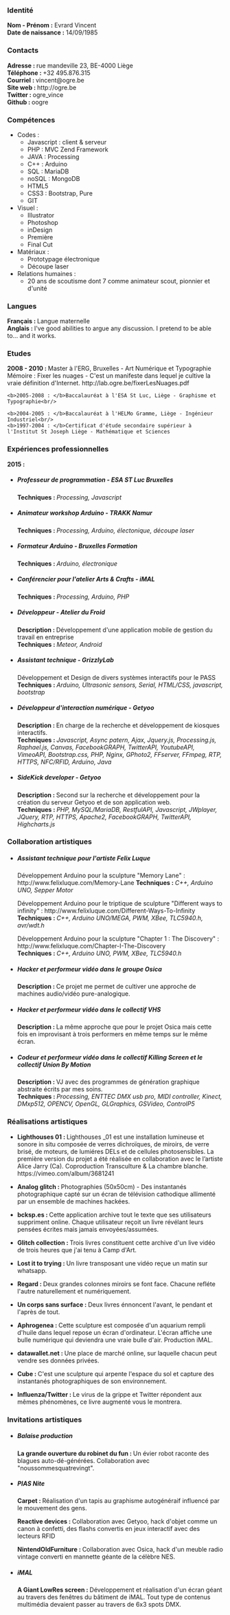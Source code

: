 <h3>Identité</h3>
<p>
	<b>Nom - Prénom :</b> Evrard Vincent<br/>
	<b>Date de naissance :</b> 14/09/1985
</p>
<h3>Contacts</h3>
<p>
	<b>Adresse : </b>rue mandeville 23, BE-4000 Liège<br/>
	<b>Téléphone : </b>+32 495.876.315<br/>
	<b>Courriel : </b>vincent@ogre.be<br/>
	<b>Site web : </b>http://ogre.be<br/>
	<b>Twitter : </b>ogre_vince<br/>
	<b>Github : </b>oogre
</p>
<h3>Compétences</h3>
<ul>
	<li>Codes :
		<ul>
			<li>Javascript : client & serveur</li>
			<li>PHP : MVC Zend Framework</li>
			<li>JAVA : Processing</li>
			<li>C++ : Arduino</li>
			<li>SQL : MariaDB</li>
			<li>noSQL : MongoDB</li>
			<li>HTML5</li>
			<li>CSS3 : Bootstrap, Pure</li>
			<li>GIT</li>
		</ul>
	</li>
	<li>Visuel :
		<ul>
			<li>Illustrator</li>
			<li>Photoshop</li>
			<li>inDesign</li>
			<li>Première</li>
			<li>Final Cut</li>
		</ul>
	</li>
	<li>Matériaux :
		<ul>
			<li>Prototypage électronique</li>
			<li>Découpe laser</li>
		</ul>
	</li>
	<li>Relations humaines : 
		<ul>
			<li>20 ans de scoutisme dont 7 comme animateur scout, pionnier et d'unité</li>
		</ul>
	</li>
</ul>

<h3>Langues</h3>
<p>
	<b>Français : </b>Langue maternelle<br/>
	<b>Anglais : </b>I've good abilities to argue any discussion. I pretend to be able to... and it works.
</p>
<h3>Etudes</h3>
<p>
	<b>2008 - 2010 : </b>Master à l'ERG, Bruxelles - Art Numérique et Typographie<br/>
		Mémoire : 
			Fixer les nuages - C'est un manifeste dans lequel je cultive la vraie définition d'Internet. 
			http://lab.ogre.be/fixerLesNuages.pdf<br/>
	
	<b>2005-2008 : </b>Baccalauréat à l'ESA St Luc, Liège - Graphisme et Typographie<br/>
	
	<b>2004-2005 : </b>Baccalauréat à l'HELMo Gramme, Liège - Ingénieur Industriel<br/>
	<b>1997-2004 : </b>Certificat d'étude secondaire supérieur à l'Institut St Joseph Liège - Mathématique et Sciences
</p>
<h3>Expériences professionnelles</h3>
<p>
	<b>2015 : </b>
		<ul>
			<li><h5>Professeur de programmation - ESA ST Luc Bruxelles</h5>
				<p>
					<b>Techniques : </b><i>Processing, Javascript</i>
				</p>
			</li>
			<li><h5>Animateur workshop Arduino - TRAKK Namur</h5>
				<p>
					<b>Techniques : </b><i>Processing, Arduino, électonique, découpe laser</i>
				</p>
			</li>
			<li><h5>Formateur Arduino - Bruxelles Formation</h5>
				<p>
					<b>Techniques : </b><i>Arduino, électronique</i>
				</p>
			</li>
			<li><h5>​Conférencier pour l'atelier Arts & Crafts - iMAL</h5>
				<p>
					<b>Techniques : </b><i>Processing, Arduino, PHP</i>
				</p>
			</li>
			<li><h5>Développeur - Atelier du Froid</h5>
				<p>
					<b>Description : </b>Développement d'une application mobile de gestion du travail en entreprise<br/>
					<b>Techniques : </b><i>Meteor, Android</i>
				</p>
			</li>
			<li><h5>Assistant technique - GrizzlyLab</h5>
				<p>
					Développement et Design de divers systèmes interactifs pour le PASS<br/>
					<b>Techniques : </b><i>Arduino, Ultrasonic sensors, Serial, HTML/CSS, javascript, bootstrap</i>
				</p>
			</li>
			<li><h5>Développeur d'interaction numérique - Getyoo</h5>
				<p>
					<b>Description : </b>En charge de la recherche et développement de kiosques interactifs.<br/>
					<b>Techniques : </b><i>Javascript, Async patern, Ajax, Jquery.js, Processing.js, Raphael.js, Canvas, FacebookGRAPH, TwitterAPI, YoutubeAPI, VimeoAPI, Bootstrap.css, PHP, Nginx, GPhoto2, FFserver, FFmpeg, RTP, HTTPS, NFC/RFID, Arduino, Java</i>
				</p>
			</li>
			<li><h5>SideKick developer - Getyoo</h5>
				<p>
					<b>Description : </b>Second sur la recherche et développement pour la ​création du serveur Getyoo et de son application web.<br/>
					<b>Techniques : </b><i>PHP, MySQL/MariaDB, RestfulAPI, Javascript, JWplayer, JQuery, RTP, HTTPS, Apache2, FacebookGRAPH, TwitterAPI, Highcharts.js</i>
				</p>
			</li>
		</ul>
</p>
<h3>Collaboration artistiques</h3>
<p>
	<ul>
		<li><h5>Assistant technique pour l'artiste Felix Luque</h5>
			<p>
				Développement Arduino pour la sculpture "Memory Lane" : http://www.felixluque.com/Memory-Lane
				<b>Techniques : </b><i>C++, Arduino UNO, Sepper Motor</i>
			</p>
			<p>
				Développement Arduino pour le triptique de sculpture "Different ways to infinity" : http://www.felixluque.com/Different-Ways-To-Infinity<br/>
				<b>Techniques : </b><i>C++, Arduino UNO/MEGA, PWM, XBee, TLC5940.h, avr/wdt.h</i>
			</p>
			<p>
				Développement Arduino pour la sculpture "Chapter 1 : The Discovery" : http://www.felixluque.com/Chapter-I-The-Discovery<br/>
				<b>Techniques : </b><i>C++, Arduino UNO, PWM, XBee, TLC5940.h</i>
			</p>
		</li>
		<li><h5>Hacker et performeur vidéo dans le groupe Osica</h5>
			<p>
				<b>Description : </b>Ce projet me permet de cultiver une approche de machines audio/vidéo pure-analogique. <br/>
			</p>
		</li>
		<li><h5>Hacker et performeur vidéo dans le collectif VHS</h5>
			<p>
				<b>Description : </b>La même approche que pour le projet Osica mais cette fois en improvisant à trois performers en même temps sur le même écran.<br/>
			</p>
		</li>
		<li><h5>Codeur et performeur vidéo dans le collectif Killing Screen et le collectif Union By Motion</h5>
			<p>
				<b>Description : </b>VJ avec des programmes de génération graphique abstraite écrits par mes soins.<br/>
				<b>Techniques : </b><i>Processing, ENTTEC DMX usb pro, MIDI controller, Kinect, DMxp512, OPENCV, OpenGL, GLGraphics, GSVideo, ControlP5</i>
			</p>
		</li>
	</ul>
</p>
<p>
	<h3>Réalisations artistiques</h3>
	<ul>
		<li>
			<p>
				<b>Lighthouses 01 : </b>Lighthouses _01 est une installation lumineuse et sonore in situ composée de verres dichroïques, de miroirs, de verre brisé, de moteurs, de lumiéres DELs et de cellules photosensibles. La première version du projet a été réalisée en collaboration avec le l’artiste Alice Jarry (Ca). Coproduction Transculture & La chambre blanche. https://vimeo.com/album/3681241
		</li>
		<li>
			<p>
				<b>Analog glitch : </b>Photographies (50x50cm) - Des instantanés photographique capté sur un écran de télévision cathodique allimenté par un ensemble de machines hackées.
			</p>
		</li>
		<li>
			<p>
				<b>bcksp.es : </b>Cette application archive tout le texte que ses utilisateurs suppriment online. Chaque utilisateur reçoit un livre révélant leurs pensées écrites mais jamais envoyées/assumées.
			</p>
		</li>
		<li>
			<p>
				<b>Glitch collection : </b>Trois livres constituent cette archive d'un live vidéo de trois heures que j'ai tenu à Camp d'Art.
			</p>
		</li>
		<li>
			<p>
				<b>Lost it to trying : </b>Un livre transposant une vidéo reçue un matin sur whatsapp.
			</p>
		</li>
		<li>
			<p>
				<b>Regard : </b>Deux grandes colonnes miroirs se font face. Chacune refléte l'autre naturellement et numériquement.
			</p>
		</li>
		<li>
			<p>
				<b>Un corps sans surface : </b>Deux livres énnoncent l'avant, le pendant et l'après de tout.
			</p>
		</li>
		<li>
			<p>
				<b>Aphrogenea : </b>Cette sculpture est composée d'un aquarium rempli d'huile dans lequel repose un écran d'ordinateur. L'écran affiche une bulle numérique qui deviendra une vraie bulle d'air. Production iMAL.
			</p>
		</li>
		<li>
			<p>
				<b>datawallet.net : </b>Une place de marché online, sur ​laquelle chacun peut vendre ses données privées.
			</p>
		</li>
		<li>
			<p>
				<b>Cube : </b>C'est une sculpture qui arpente l'espace du sol et capture des instantanés photographiques de son environnement. 
			</p>
		</li>
		<li>
			<p>
				<b>Influenza/Twitter : </b>Le virus de la grippe et Twitter répondent aux mêmes phénomènes, ce livre augmenté vous le montrera.
			</p>
		</li>
	</ul>
</p>
<p>
	<h3>Invitations artistiques</h3>
	<ul>
		<li><h5>Balaise production</h5>
			<p>
				<b>La grande ouverture du robinet du fun : </b>Un évier robot raconte des blagues auto-dé-générées. Collaboration avec "noussommesquatrevingt". 
			</p>
		</li>
		<li><h5>PIAS Nite</h5>
			<p>
				<b>Carpet : </b>Réalisation d'un tapis au graphisme autogénéraif influencé par le mouvement des gens. 
			</p>
			<p>
				<b>Reactive devices : </b>Collaboration avec Getyoo, ​hack​ d'objet comme un canon à confetti, des flashs ​convertis en jeux interactif avec des lecteurs RFID
			</p>
			<p>
				<b>NintendOldFurniture : </b>Collaboration avec Osica, ​hack​ d'un meuble radio vintage ​converti en mannette géante de la célèbre NES.
			</p>
		</li>
		<li><h5>iMAL</h5>
			<p>
				<b>A Giant LowRes screen : </b>Développement et réalisation d'un écran géant au travers des fenêtres du bâtiment de iMAL. Tout type de contenus multimédia devaient passer au travers de 6x3 spots DMX.
			</p>
		</li>
	</ul>
</p>